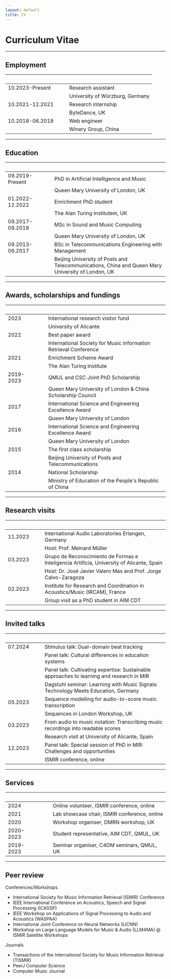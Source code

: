 ```yaml
---
layout: default
title: CV
---
```


# Curriculum Vitae

---

## Employment

|                       | &nbsp;&nbsp;&nbsp;&nbsp; |       |
|:--------------------- |:------------------------ |:----- |
| 10.2023-Present       | | Research assistant |
|                       | | University of Würzburg, Germany |
| 10.2021-12.2021       | | Research internship |
|                       | | ByteDance, UK |
| 10.2018-06.2019       | | Web engineer |
|                       | | Winery Group, China |

---

## Education

|                   | &nbsp;&nbsp;&nbsp;&nbsp;  |       |
|:----------------- |:------------------------- |:----- |
| 09.2019-Present   | | PhD in Artificial Intelligence and Music |
|                   | | Queen Mary University of London, UK |
| 01.2022-12.2022   | | Enrichment PhD student |
|                   | | The Alan Turing Institutem, UK |
| 09.2017-09.2018   | | MSc in Sound and Music Computing |
|                   | | Queen Mary University of London, UK |
| 09.2013-06.2017   | | BSc in Telecommunications Engineering with Management |
|                   | | Beijing University of Posts and Telecommunications, China and Queen Mary University of London, UK |

---

## Awards, scholarships and fundings

|       | &nbsp;&nbsp;&nbsp;&nbsp;  |     |
|:----- |:------------------------- |:--- |
| 2023  | | International research visitor fund |
|       | | University of Alicante |
| 2022  | | Best paper award |
|       | | International Society for Music Information Retrieval Conference |
| 2021  | | Enrichment Scheme Award |
|       | | The Alan Turing Institute |
| 2019-2023  | | QMUL and CSC Joint PhD Scholarship |
|            | | Queen Mary University of London & China Scholarship Council |
| 2017  | | International Science and Engineering Excellence Award |
|       | | Queen Mary University of London |
| 2016  | | International Science and Engineering Excellence Award |
|       | | Queen Mary University of London |
| 2015  | | The first class scholarship |
|       | | Beijing University of Posts and Telecommunications |
| 2014  | | National Scholarship |
|       | | Ministry of Education of the People's Republic of China |

---

## Research visits

|           | &nbsp;&nbsp;&nbsp;&nbsp;  |     |
|:--------- |:------------------------- |:--- |
| 11.2023   | | International Audio Laboratories Erlangen, Germany |
|           | | Host: Prof. Meinard Müller |
| 03.2023   | | Grupo de Reconocimiento de Formas e Inteligencia Artificia, University of Alicante, Spain |
|           | | Host: Dr. José Javier Valero Mas and Prof. Jorge Calvo-Zaragoza |
| 02.2023   | | Institute for Research and Coordination in Acoustics/Music (IRCAM), France |
|           | | Group visit as a PhD student in AIM CDT |

---

## Invited talks

|           | &nbsp;&nbsp;&nbsp;&nbsp;  |     |
|:--------- |:------------------------- |:--- |
| 07.2024   | | Stimulus talk: Dual-domain beat tracking |
|           | | Panel talk: Cultural differences in education systems |
|           | | Panel talk: Cultivating expertise: Sustainable approaches to learning and research in MIR |
|           | | Dagstuhl seminar: Learning with Music Signals: Technology Meets Education, Germany |
| 05.2023   | | Sequence modelling for audio-to-score music transcription |
|           | | Sequences in London Workshop, UK |
| 03.2023   | | From audio to music notation: Transcribing music recordings into readable scores |
|           | | Research visit at University of Alicante, Spain |
| 12.2023   | | Panel talk: Special session of PhD in MIR: Challenges and opportunities |
|           | | ISMIR conference, online |

---

## Services

|       | &nbsp;&nbsp;&nbsp;&nbsp;  |     |
|:----- |:------------------------- |:--- |
| 2024  | | Online volunteer, ISMIR conference, online |
| 2021  | | Lab showcase chair, ISMIR conference, online |
| 2020  | | Workshop organiser, DMRN workshop, UK |
| 2020-2023 | | Student representative, AIM CDT, QMUL, UK |
| 2019-2023 | | Seminar organiser, C4DM seminars, QMUL, UK |

---

## Peer review

Conferences/Workshops

- International Society for Music Information Retrieval (ISMIR) Conference
- IEEE International Conference on Acoustics, Speech and Signal Processing (ICASSP)
- IEEE Workshop on Applications of Signal Processing to Audio and Acoustics (WASPAA)
- International Joint Conference on Neural Networks (IJCNN)
- Workshop on Large Language Models for Music \& Audio (LLM4MA) @ ISMIR Satellite Workshops

Journals

- Transactions of the International Society for Music Information Retrieval (TISMIR)
- PeerJ Computer Science
- Computer Music Journal
